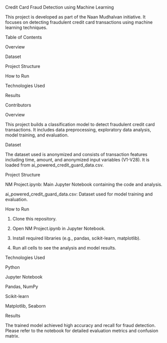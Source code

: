 Credit Card Fraud Detection using Machine Learning

This project is developed as part of the Naan Mudhalvan initiative. It focuses on detecting fraudulent credit card transactions using machine learning techniques.

Table of Contents

Overview

Dataset

Project Structure

How to Run

Technologies Used

Results

Contributors


Overview

This project builds a classification model to detect fraudulent credit card transactions. It includes data preprocessing, exploratory data analysis, model training, and evaluation.

Dataset

The dataset used is anonymized and consists of transaction features including time, amount, and anonymized input variables (V1-V28). It is loaded from ai_powered_credit_guard_data.csv.

Project Structure

NM Project.ipynb: Main Jupyter Notebook containing the code and analysis.

ai_powered_credit_guard_data.csv: Dataset used for model training and evaluation.


How to Run

1. Clone this repository.


2. Open NM Project.ipynb in Jupyter Notebook.


3. Install required libraries (e.g., pandas, scikit-learn, matplotlib).


4. Run all cells to see the analysis and model results.



Technologies Used

Python

Jupyter Notebook

Pandas, NumPy

Scikit-learn

Matplotlib, Seaborn


Results

The trained model achieved high accuracy and recall for fraud detection. Please refer to the notebook for detailed evaluation metrics and confusion matrix.
